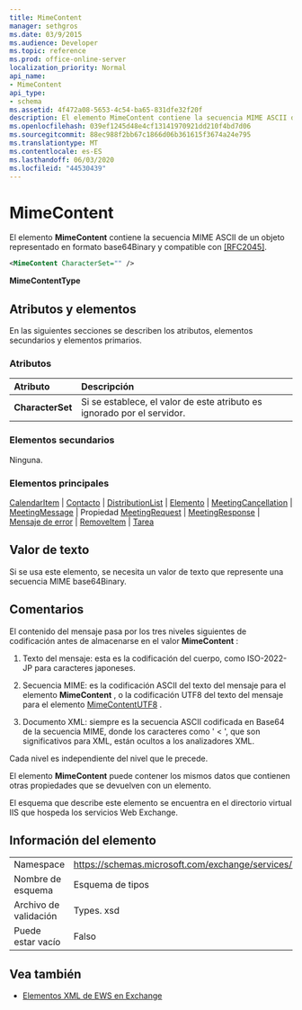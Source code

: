 ```yaml
---
title: MimeContent
manager: sethgros
ms.date: 03/9/2015
ms.audience: Developer
ms.topic: reference
ms.prod: office-online-server
localization_priority: Normal
api_name:
- MimeContent
api_type:
- schema
ms.assetid: 4f472a08-5653-4c54-ba65-831dfe32f20f
description: El elemento MimeContent contiene la secuencia MIME ASCII de un objeto representado en formato base64Binary y compatible con [RFC2045].
ms.openlocfilehash: 039ef1245d48e4cf13141970921dd210f4bd7d06
ms.sourcegitcommit: 88ec988f2bb67c1866d06b361615f3674a24e795
ms.translationtype: MT
ms.contentlocale: es-ES
ms.lasthandoff: 06/03/2020
ms.locfileid: "44530439"
---
```

# <a name="mimecontent"></a>MimeContent

El elemento **MimeContent** contiene la secuencia MIME ASCII de un objeto representado en formato base64Binary y compatible con [[RFC2045]](http://www.rfc-editor.org/rfc/rfc2045.txt).
  
```xml
<MimeContent CharacterSet="" />
```

 **MimeContentType**
## <a name="attributes-and-elements"></a>Atributos y elementos

En las siguientes secciones se describen los atributos, elementos secundarios y elementos primarios.
  
### <a name="attributes"></a>Atributos

|**Atributo**|**Descripción**|
|:-----|:-----|
|**CharacterSet** <br/> |Si se establece, el valor de este atributo es ignorado por el servidor.  <br/> |
   
### <a name="child-elements"></a>Elementos secundarios

Ninguna.
  
### <a name="parent-elements"></a>Elementos principales

[CalendarItem](calendaritem.md)  |  [Contacto](contact.md)  |  [DistributionList](distributionlist.md)  |  [Elemento](item.md)  |  [MeetingCancellation](meetingcancellation.md)  |  [MeetingMessage](meetingmessage.md)  |  Propiedad [MeetingRequest](meetingrequest.md)  |  [MeetingResponse](meetingresponse.md)  |  [Mensaje de error](message-ex15websvcsotherref.md)  |  [RemoveItem](removeitem.md)  |  [Tarea](task.md)
  
## <a name="text-value"></a>Valor de texto

Si se usa este elemento, se necesita un valor de texto que represente una secuencia MIME base64Binary.
  
## <a name="remarks"></a>Comentarios

El contenido del mensaje pasa por los tres niveles siguientes de codificación antes de almacenarse en el valor **MimeContent** : 
  
1. Texto del mensaje: esta es la codificación del cuerpo, como ISO-2022-JP para caracteres japoneses.
    
2. Secuencia MIME: es la codificación ASCII del texto del mensaje para el elemento **MimeContent** , o la codificación UTF8 del texto del mensaje para el elemento [MimeContentUTF8](mimecontentutf8.md) . 
    
3. Documento XML: siempre es la secuencia ASCII codificada en Base64 de la secuencia MIME, donde los caracteres como ' \< ', que son significativos para XML, están ocultos a los analizadores XML.
    
Cada nivel es independiente del nivel que le precede.
  
El elemento **MimeContent** puede contener los mismos datos que contienen otras propiedades que se devuelven con un elemento. 
  
El esquema que describe este elemento se encuentra en el directorio virtual IIS que hospeda los servicios Web Exchange.
  
## <a name="element-information"></a>Información del elemento

|||
|:-----|:-----|
|Namespace  <br/> |https://schemas.microsoft.com/exchange/services/2006/types  <br/> |
|Nombre de esquema  <br/> |Esquema de tipos  <br/> |
|Archivo de validación  <br/> |Types. xsd  <br/> |
|Puede estar vacío  <br/> |Falso  <br/> |
   
## <a name="see-also"></a>Vea también



- [Elementos XML de EWS en Exchange](ews-xml-elements-in-exchange.md)

